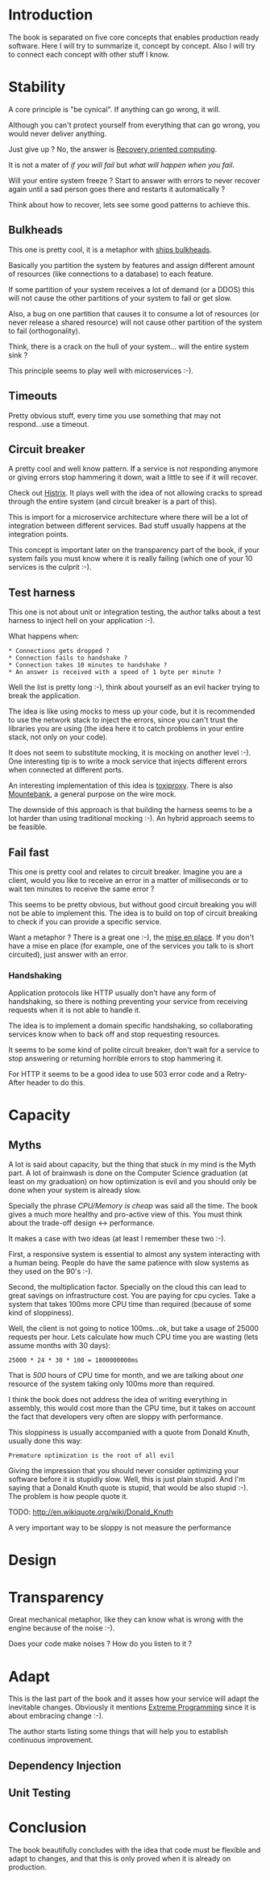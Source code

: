 # Introduction

The book is separated on five core concepts that enables production ready software.
Here I will try to summarize it, concept by concept. Also I will try to connect each concept with other stuff I know.


# Stability

A core principle is "be cynical". If anything can go wrong, it will.

Although you can't protect yourself from everything that can go wrong, you would never deliver anything.

Just give up ? No, the answer is [Recovery oriented computing](http://en.wikipedia.org/wiki/Recovery-oriented_computing).

It is not a mater of *if you will fail* but *what will happen when you fail*.

Will your entire system freeze ? Start to answer with errors to never recover again until 
a sad person goes there and restarts it automatically ?

Think about how to recover, lets see some good patterns to achieve this.


## Bulkheads

This one is pretty cool, it is a metaphor with [ships bulkheads](http://en.wikipedia.org/wiki/Bulkhead_(partition)).

Basically you partition the system by features and assign different amount of resources (like connections to a database)
to each feature.

If some partition of your system receives a lot of demand (or a DDOS) this will not cause the other partitions of 
your system to fail or get slow.

Also, a bug on one partition that causes it to consume a lot of resources (or never release a shared resource) will
not cause other partition of the system to fail (orthogonality).

Think, there is a crack on the hull of your system... will the entire system sink ?

This principle seems to play well with microservices :-).


## Timeouts

Pretty obvious stuff, every time you use something that may not respond...use a timeout.


## Circuit breaker

A pretty cool and well know pattern. If a service is not responding anymore or giving errors stop hammering it down,
wait a little to see if it will recover.

Check out [Histrix](https://github.com/Netflix/Hystrix). It plays well with the idea of not allowing cracks to spread
through the entire system (and circuit breaker is a part of this).

This is import for a microservice architecture where there will be a lot of integration between different services.
Bad stuff usually happens at the integration points.

This concept is important later on the transparency part of the book, if your system fails you must know where it 
is really failing (which one of your 10 services is the culprit :-).


## Test harness

This one is not about unit or integration testing, the author talks about a test harness to inject hell on your
application :-).

What happens when:

    * Connections gets dropped ?
    * Connection fails to handshake ?
    * Connection takes 10 minutes to handshake ?
    * An answer is received with a speed of 1 byte per minute ?

Well the list is pretty long :-), think about yourself as an evil hacker trying to break the application.

The idea is like using mocks to mess up your code, but it is recommended to use the network stack to inject the errors,
since you can't trust the libraries you are using (the idea here it to catch problems in your entire stack, not
only on your code).

It does not seem to substitute mocking, it is mocking on another level :-).
One interesting tip is to write a mock service that injects different errors when connected at 
different ports.

An interesting implementation of this idea is [toxiproxy](https://github.com/shopify/toxiproxy). There is also
[Mountebank](http://www.mbtest.org/), a general purpose on the wire mock.

The downside of this approach is that building the harness seems to be a lot harder than using traditional mocking :-).
An hybrid approach seems to be feasible.


## Fail fast

This one is pretty cool and relates to circuit breaker. Imagine you are a client, would you like to receive an error in
a matter of milliseconds or to wait ten minutes to receive the same error ?

This seems to be pretty obvious, but without good circuit breaking you will not be able to implement this.
The idea is to build on top of circuit breaking to check if you can provide a specific service.

Want a metaphor ? There is a great one :-), the [mise en place](http://en.wikipedia.org/wiki/Mise_en_place). If you 
don't have a mise en place (for example, one of the services you talk to is short circuited), just answer with an error.


### Handshaking

Application protocols like HTTP usually don't have any form of handshaking, so there is nothing preventing your
service from receiving requests when it is not able to handle it.

The idea is to implement a domain specific handshaking, so collaborating services know when to back off and stop
requesting resources.

It seems to be some kind of polite circuit breaker, don't wait for a service to stop answering or returning horrible
errors to stop hammering it.

For HTTP it seems to be a good idea to use 503 error code and a Retry-After header to do this.


# Capacity


## Myths

A lot is said about capacity, but the thing that stuck in my mind is the Myth part.
A lot of brainwash is done on the Computer Science graduation (at least on my graduation) on 
how optimization is evil and you should only be done when your system is already slow.

Specially the phrase *CPU/Memory is cheap* was said all the time. The book gives a much more healthy and
pro-active view of this. You must think about the trade-off design <-> performance.

It makes a case with two ideas (at least I remember these two :-).

First, a responsive system is essential to almost any system interacting with a human being.
People do have the same patience with slow systems as they used on the 90's :-).

Second, the multiplication factor.
Specially on the cloud this can lead to great savings on infrastructure cost. You are paying for cpu cycles.
Take a system that takes 100ms more CPU time than required (because of some kind of sloppiness). 

Well, the client is not going to notice 100ms...ok, but take a usage of 25000 requests per hour. Lets calculate how much
CPU time you are wasting (lets assume months with 30 days):

    25000 * 24 * 30 * 100 = 1800000000ms

That is *500* hours of CPU time for month, and we are talking about *one* resource of the system taking only 100ms more
than required.

I think the book does not address the idea of writing everything in assembly, this would cost more than the CPU time, 
but it takes on account the fact that developers very often are sloppy with performance.

This sloppiness is usually accompanied with a quote from Donald Knuth, usually done this way:

    Premature optimization is the root of all evil

Giving the impression that you should never consider optimizing your software before it is stupidly slow.
Well, this is just plain stupid. And I'm saying that a Donald Knuth quote is stupid, that would be also stupid :-).
The problem is how people quote it.

TODO: http://en.wikiquote.org/wiki/Donald_Knuth

A very important way to be sloppy is not measure the performance

# Design


# Transparency

Great mechanical metaphor, like they can know what is wrong with the engine because of the noise :-). 

Does your code make noises ? How do you listen to it ?


# Adapt

This is the last part of the book and it asses how your service will adapt the inevitable
changes. Obviously it mentions [Extreme Programming](TODO) since it is about embracing change :-).

The author starts listing some things that will help you to establish continuous improvement.

## Dependency Injection

## Unit Testing

# Conclusion

The book beautifully concludes with the idea that code must be flexible and adapt to changes,
and that this is only proved when it is already on production.
